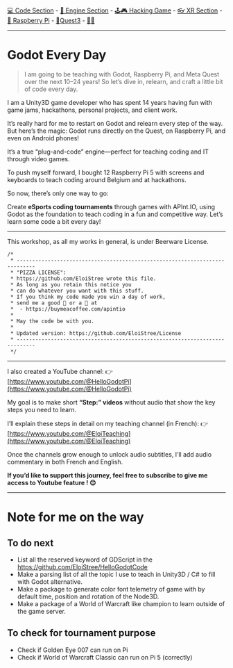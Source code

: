 [💻 Code Section](https://github.com/EloiStree/HelloGodotCode) - [🚂 Engine Section](https://github.com/EloiStree/HelloGodotEngineKeyword) - [🕹️🎮 Hacking Game](https://github.com/EloiStree/HelloGodotRemoteControlHub) - [👓 XR Section](https://github.com/EloiStree/HelloGodotXR)  - [🍓 Raspberry Pi](https://github.com/EloiStree/HelloRaspberryPi) - [🥽Quest3](https://github.com/EloiStree/HelloQuest3) - [🍺🍻](https://buymeacoffee.com/apintio)

------------------------------


# Godot Every Day

> I am going to be teaching with Godot, Raspberry Pi, and Meta Quest over the next 10–24 years! So let’s dive in, relearn, and craft a little bit of code every day.

I am a Unity3D game developer who has spent 14 years having fun with game jams, hackathons, personal projects, and client work.

It’s really hard for me to restart on Godot and relearn every step of the way.
But here’s the magic: Godot runs directly on the Quest, on Raspberry Pi, and even on Android phones!

It’s a true “plug-and-code” engine—perfect for teaching coding and IT through video games.

To push myself forward, I bought 12 Raspberry Pi 5 with screens and keyboards to teach coding around Belgium and at hackathons.

So now, there’s only one way to go:

Create **eSports coding tournaments** through games with APInt.IO, using Godot as the foundation to teach coding in a fun and competitive way.
Let’s learn some code a bit every day!

---

This workshop, as all my works in general, is under Beerware License.

```
/*
 * ----------------------------------------------------------------------------
 * "PIZZA LICENSE":
 * https://github.com/EloiStree wrote this file.
 * As long as you retain this notice you
 * can do whatever you want with this stuff.
 * If you think my code made you win a day of work,
 * send me a good 🍺 or a 🍕 at
 *  - https://buymeacoffee.com/apintio
 * 
 * May the code be with you.
 *
 * Updated version: https://github.com/EloiStree/License
 * ----------------------------------------------------------------------------
 */
```

---

I also created a YouTube channel:
👉 [https://www.youtube.com/@HelloGodotPi](https://www.youtube.com/@HelloGodotPi)

My goal is to make short **“Step:” videos** without audio that show the key steps you need to learn.

I’ll explain these steps in detail on my teaching channel (in French):
👉 [https://www.youtube.com/@EloiTeaching](https://www.youtube.com/@EloiTeaching)

Once the channels grow enough to unlock audio subtitles, I’ll add audio commentary in both French and English.

**If you’d like to support this journey, feel free to subscribe to give me access to Youtube feature ! 😊**


--------

# Note for me on the way

## To do next
- List all the reserved keyword of GDScript in the https://github.com/EloiStree/HelloGodotCode
- Make a parsing list of all the topic I use to teach in Unity3D / C# to fill with Godot alternative.
- Make a package to generate color font telemetry of game with by default time, position and rotation of the Node3D.
- Make a package of a World of Warcraft like champion to learn outside of the game server.

## To check for tournament purpose
- Check if Golden Eye 007 can run on Pi
- Check if World of Warcraft Classic can run on Pi 5 (correctly)
